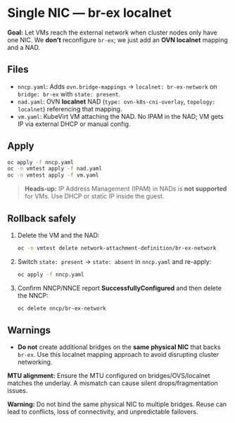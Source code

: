 # Single NIC — br-ex localnet

**Goal:** Let VMs reach the external network when cluster nodes only have one NIC. We **don’t** reconfigure `br-ex`; we just add an **OVN localnet** mapping and a NAD.

## Files

- `nncp.yaml`: Adds `ovn.bridge-mappings` → `localnet: br-ex-network` on `bridge: br-ex` with `state: present`.
- `nad.yaml`: OVN **localnet** NAD (`type: ovn-k8s-cni-overlay`, `topology: localnet`) referencing that mapping.
- `vm.yaml`: KubeVirt VM attaching the NAD. No IPAM in the NAD; VM gets IP via external DHCP or manual config.

## Apply

```bash
oc apply -f nncp.yaml
oc -n vmtest apply -f nad.yaml
oc -n vmtest apply -f vm.yaml
```

> **Heads-up:** IP Address Management (IPAM) in NADs is **not supported** for VMs. Use DHCP or static IP inside the guest.

## Rollback safely

1. Delete the VM and the NAD:
   ```bash
   oc -n vmtest delete network-attachment-definition/br-ex-network
   ```
2. Switch `state: present` → `state: absent` in `nncp.yaml` and re-apply:
   ```bash
   oc apply -f nncp.yaml
   ```
3. Confirm NNCP/NNCE report **SuccessfullyConfigured** and then delete the NNCP:
   ```bash
   oc delete nncp/br-ex-network
   ```

## Warnings

- **Do not** create additional bridges on the **same physical NIC** that backs `br-ex`. Use this localnet mapping approach to avoid disrupting cluster networking.

**MTU alignment:** Ensure the MTU configured on bridges/OVS/localnet matches the underlay. A mismatch can cause silent drops/fragmentation issues.

**Warning:** Do not bind the same physical NIC to multiple bridges. Reuse can lead to conflicts, loss of connectivity, and unpredictable failovers.

